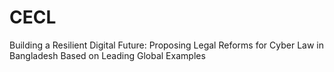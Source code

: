 # CECL
Building a Resilient Digital Future: Proposing Legal Reforms for Cyber Law in Bangladesh Based on Leading Global Examples
